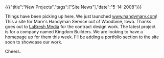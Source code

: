 {{{"title":"New Projects","tags":["Site News"],"date":"5-14-2008"}}}

Things have been picking up here.  We just launched <a href="http://www.handymarv.com" title="www.handymarv.com">www.handymarv.com</a>!  This a site for Marv's Handyman Service out of Woodbine, Iowa.  Thanks goes out to <a href="http://www.labresh.com">LaBresh Media</a> for the contract design work.  The latest project is for a company named Kingdom Builders.  We are looking to have a homepage up for them this week.  I'll be adding a portfolio section to the site soon to showcase our work.  

Cheers.
